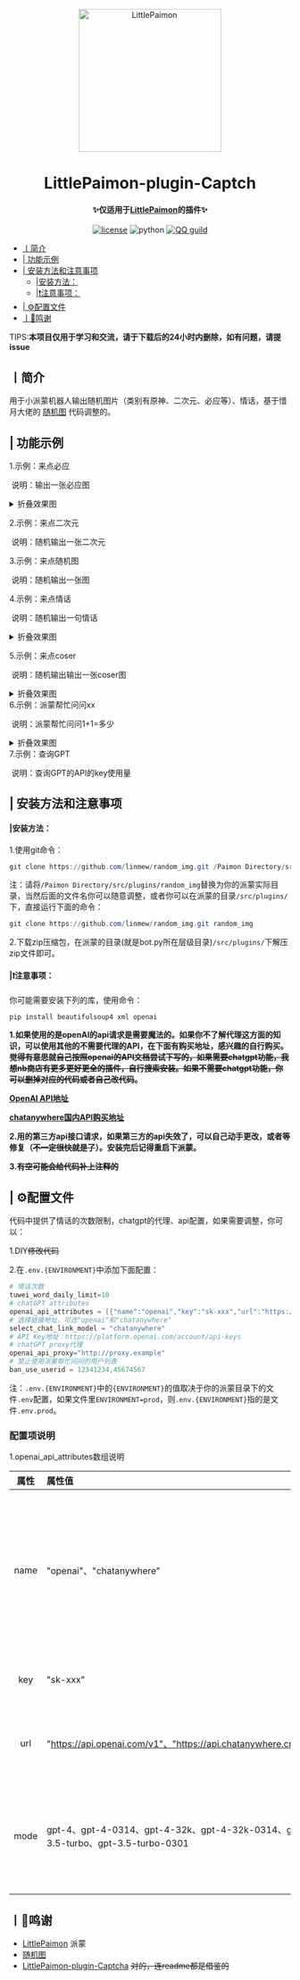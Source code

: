 <p align="center" >
  <a href="https://github.com/CMHopeSunshine/LittlePaimon/tree/nonebot2"><img src="https://s1.ax1x.com/2023/02/05/pS62DJK.png" width="256" height="256" alt="LittlePaimon"></a>
</p>
<h1 align="center">LittlePaimon-plugin-Captch</h1>
<h4 align="center">✨仅适用于<a href="https://github.com/CMHopeSunshine/LittlePaimon" target="_blank">LittlePaimon</a>的插件✨</h4>
<p align="center">
    <a href="https://cdn.jsdelivr.net/gh/CMHopeSunshine/LittlePaimon@master/LICENSE"><img src="https://img.shields.io/github/license/CMHopeSunshine/LittlePaimon" alt="license"></a>
    <img src="https://img.shields.io/badge/Python-3.8+-yellow" alt="python">
    <a href="https://qun.qq.com/qqweb/qunpro/share?_wv=3&_wwv=128&inviteCode=MmWrI&from=246610&biz=ka"><img src="https://img.shields.io/badge/QQ频道交流-尘世闲游-blue?style=flat-square" alt="QQ guild"></a>
</p>


  * [丨简介](#丨简介)
  * [| 功能示例](#-功能示例)
  * [| 安装方法和注意事项](#-安装方法和注意事项)
      * [|安装方法：](#安装方法)
      * [|❗注意事项：](#注意事项)
  * [| ⚙️配置文件](#-配置文件)
  * [丨💸鸣谢](#丨鸣谢)

  

TIPS:**本项目仅用于学习和交流，请于下载后的24小时内删除，如有问题，请提issue**

## 丨简介

用于小派蒙机器人输出随机图片（类别有原神、二次元、必应等）、情话，基于惜月大佬的 <a href="https://github.com/CMHopeSunshine/LittlePaimon/tree/nonebot2/Paimon_Plugins/random_img.py" target="_blank">随机图</a> 代码调整的。

## | 功能示例
1.示例：来点必应

​	说明：输出一张必应图
  <details>
    <summary>折叠效果图</summary>
    <img src="https://user-images.githubusercontent.com/43131361/233527991-b4f071f4-0153-40fe-917d-f9a04189269b.png" />
  </details>

2.示例：来点二次元

​	说明：随机输出一张二次元

3.示例：来点随机图

​	说明：随机输出一张图

4.示例：来点情话

​	说明：随机输出一句情话
  <details>
    <summary>折叠效果图</summary>
    <img src="https://user-images.githubusercontent.com/43131361/233527714-13a85838-58fc-4a16-89fd-22d6bbaedeb7.png" />
  </details>

5.示例：来点coser

​	说明：随机输出输出一张coser图
  <details>
    <summary>折叠效果图</summary>
    <img src="https://user-images.githubusercontent.com/43131361/233527490-e979b6c2-cd2e-496c-b433-585219d5264c.png" />
  </details>
6.示例：派蒙帮忙问问xx

​	说明：派蒙帮忙问问1+1=多少
  <details>
    <summary>折叠效果图</summary>
    <img src="https://user-images.githubusercontent.com/43131361/233526559-bcfb1743-33f3-49ff-a033-f80718268f56.png" />
  </details>
7.示例：查询GPT

​	说明：查询GPT的API的key使用量

## | 安装方法和注意事项
#### |安装方法：

1.使用git命令：

```powershell
git clone https://github.com/linmew/random_img.git /Paimon Directory/src/plugins/random_img
```

注：请将``/Paimon Directory/src/plugins/random_img``替换为你的派蒙实际目录，当然后面的文件名你可以随意调整，或者你可以在派蒙的目录``/src/plugins/``下，直接运行下面的命令：

```powershell
git clone https://github.com/linmew/random_img.git random_img
```

2.下载zip压缩包，在派蒙的目录(就是bot.py所在层级目录)``/src/plugins/``下解压zip文件即可。

#### |❗注意事项：

你可能需要安装下列的库，使用命令：

```powershell
pip install beautifulsoup4 xml openai
```



**1.如果使用的是openAI的api请求是需要魔法的。如果你不了解代理这方面的知识，可以使用其他的不需要代理的API，在下面有购买地址，感兴趣的自行购买。~~觉得有意思就自己按照openai的API文档尝试下写的，如果需要chatgpt功能，我想nb商店有更多更好更全的插件，自行搜索安装。如果不需要chatgpt功能，你可以删掉对应的代码或者自己改代码~~。**

**[OpenAI API地址](https://platform.openai.com/account/api-keys)**

**[chatanywhere国内API购买地址](https://peiqishop.me/)**

**2.用的第三方api接口请求，如果第三方的api失效了，可以自己动手更改，或者等修复（~~不一定很快就是了~~）。安装完后记得重启下派蒙。**

**3.~~有空可能会给代码补上注释的~~**

## | ⚙️配置文件

代码中提供了情话的次数限制，chatgpt的代理、api配置，如果需要调整，你可以：

1.DIY~~修改代码~~

2.在`.env.{ENVIRONMENT}`中添加下面配置：

```powershell
# 情话次数
tuwei_word_daily_limit=10
# chatGPT attributes
openai_api_attributes = [{"name":"openai","key":"sk-xxx","url":"https://api.openai.com/v1","model":"gpt-4"},{"name":"chatanywhere","key":"sk-xxx","url":"https://api.chatanywhere.cn/v1","model":"gpt-3.5-turbo"}]
# 选择链接地址，可选"openai"和"chatanywhere"
select_chat_link_model = "chatanywhere"
# API Key地址：https://platform.openai.com/account/api-keys
# chatGPT proxy代理
openai_api_proxy="http://proxy.example"
# 禁止使用派蒙帮忙问问的用户列表
ban_use_userid = 12341234,45674567
```

注：``.env.{ENVIRONMENT}``中的`{ENVIRONMENT}`的值取决于你的派蒙目录下的文件`.env`配置，如果文件里`ENVIRONMENT=prod`，则`.env.{ENVIRONMENT}`指的是文件`.env.prod`。

<h3>配置项说明</h3>

1.openai_api_attributes数组说明

| 属性 | 属性值 | 说明 |
|:-----:|:-----|:-----|
| name | "openai"、"chatanywhere" |除了这两个配置，你可以使用其他第三方的API，请查看提供方的API使用文档，按照openai_api_attributes数组格式添加。但是第三方的key用量查询部分的代码需要你自己调整下。**请注意配置项select_chat_link_model的值要和name属性值对应。**|
| key | "sk-xxx" |填入API的key，openai的API Key地址：[API keys - OpenAI API](https://platform.openai.com/account/api-keys)。第三方的请自行查询。|
| url | "https://api.openai.com/v1"、"https://api.chatanywhere.cn/v1" |api的请求地址，代码里openai库会自行拼接url后面的请求参数，第三方的请自行询问请求地址，以及是否需要代理访问。|
| mode | gpt-4、gpt-4-0314、gpt-4-32k、gpt-4-32k-0314、gpt-3.5-turbo、gpt-3.5-turbo-0301 |选择使用的模型，由于用的是chat功能，所以属性值是gpt-4, gpt-4-0314, gpt-4-32k, gpt-4-32k-0314, gpt-3.5-turbo, gpt-3.5-turbo-0301这些可选的，具体的请访问[Models - OpenAI API](https://platform.openai.com/docs/models/model-endpoint-compatibility)|

## 丨💸鸣谢

* <a href="https://github.com/CMHopeSunshine/LittlePaimon" target="_blank">LittlePaimon</a> 派蒙
* <a href="https://github.com/CMHopeSunshine/LittlePaimon/tree/nonebot2/Paimon_Plugins/random_img.py" target="_blank">随机图</a>
* <a href="https://github.com/forchannot/LittlePaimon-plugin-Captcha/" target="_blank">LittlePaimon-plugin-Captcha</a> ~~对的，连readme都是借鉴的~~
